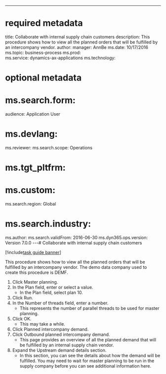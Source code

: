 --- 
# required metadata 
 
title: Collaborate with internal supply chain customers
description: This procedure shows how to view all the planned orders that will be fulfilled by an intercompany vendor. 
author: 
manager: AnnBe 
ms.date: 10/17/2016
ms.topic: business-process 
ms.prod:  
ms.service: dynamics-ax-applications 
ms.technology:  
 
# optional metadata 
 
# ms.search.form:   
audience: Application User 
# ms.devlang:  
ms.reviewer: 
ms.search.scope: Operations 
# ms.tgt_pltfrm:  
# ms.custom:  
ms.search.region: Global
# ms.search.industry: 
ms.author: 
ms.search.validFrom: 2016-06-30 
ms.dyn365.ops.version: Version 7.0.0 
---# Collaborate with internal supply chain customers

[!include[task guide banner](../../includes/task-guide-banner.md)]

This procedure shows how to view all the planned orders that will be fulfilled by an intercompany vendor. The demo data company used to create this procedure is DEMF.

1. Click Master planning.
2. In the Plan field, enter or select a value.
    * In the Plan field, select plan 10.  
3. Click Run.
4. In the Number of threads field, enter a number.
    * This represents the number of parallel threads to be used for master planning.  
5. Click OK.
    * This may take a while.  
6. Click Planned intercompany demand.
7. Click Outbound planned intercompany demand.
    * This page provides an overview of all the planned demand that will be fulfilled by an internal supply chain vendor.  
8. Expand the Upstream demand details section.
    * In this section, you can see the details about how the demand will be fulfilled. You may need to wait for master planning to be run in the supply company before you can see additional information here.  

